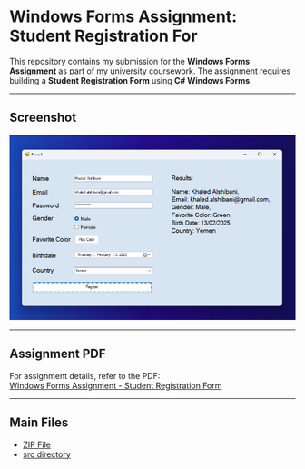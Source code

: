 # Windows Forms Assignment: Student Registration For 

This repository contains my submission for the **Windows Forms Assignment** as part of my university coursework. The assignment requires building a **Student Registration Form** using **C# Windows Forms**.  

---


## Screenshot 
![Application Preview](KhaledAbdulhakeemSaeedSaifAlshibani_WinFormsAssignment.png)  

---  

## Assignment PDF
For assignment details, refer to the PDF:  
[Windows Forms Assignment - Student Registration Form](<Windows Forms Assignment_ Student Registration Form.pdf>)  

---

## Main Files
- [ZIP File](./KhaledAbdulhakeemSaeedSaifAlshibani_WinFormsAssignment.zip)
- [src directory](./src/)